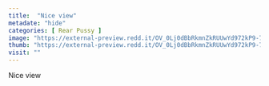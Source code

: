 ```yaml
---
title:  "Nice view"
metadate: "hide"
categories: [ Rear Pussy ]
image: "https://external-preview.redd.it/OV_0Lj0dBbRkmnZkRUUwYd972kP9-7kemDkBcK4OGgQ.jpg?auto=webp&s=2ef815f75be567409b1acd5f0f95fc7c5f53a087"
thumb: "https://external-preview.redd.it/OV_0Lj0dBbRkmnZkRUUwYd972kP9-7kemDkBcK4OGgQ.jpg?width=320&crop=smart&auto=webp&s=e6e7bb0fdf7c2bf1e1e97117865eeac741cb3489"
visit: ""
---
```

Nice view
